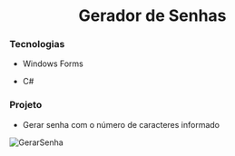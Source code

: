 # <div align="center"> Gerador de Senhas </div>


### Tecnologias

- Windows Forms

- C#


### Projeto

- Gerar senha com o número de caracteres informado


![GerarSenha](https://user-images.githubusercontent.com/69488783/109189514-d9dc4280-7772-11eb-94b1-730b55a59792.gif)
